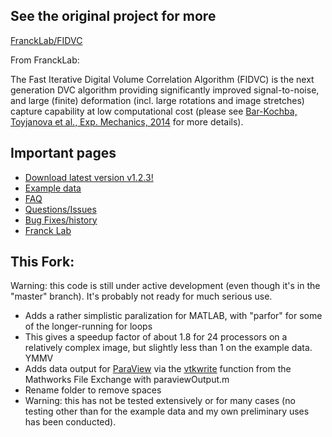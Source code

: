 ## See the original project for more
[FranckLab/FIDVC](https://github.com/FranckLab/FIDVC)

From FranckLab:

 The Fast Iterative Digital Volume Correlation Algorithm (FIDVC) is the next generation DVC algorithm providing significantly improved signal-to-noise, and large (finite) deformation (incl. large rotations and image stretches) capture capability at low computational cost (please see [Bar-Kochba, Toyjanova et al., Exp. Mechanics, 2014](http://link.springer.com/article/10.1007/s11340-014-9874-2?sa_campaign=email/event/articleAuthor/onlineFirst) for more details).

 ## Important pages
 * [Download latest version v1.2.3!](https://github.com/FranckLab/FIDVC/releases)
 * [Example data](https://drive.google.com/folderview?id=0ByhZqlrbo5srSmU2ZW1TOXpfVkE&usp=sharing)
 * [FAQ](https://github.com/FranckLab/FIDVC#faq)
 * [Questions/Issues](https://github.com/FranckLab/FIDVC/issues)
 * [Bug Fixes/history](https://github.com/FranckLab/FIDVC/wiki/Bug-Fixes!)
 * [Franck Lab](http://franck.engin.brown.edu)
 
## This Fork:
Warning: this code is still under active development (even though it's in the "master" branch). It's probably not ready for much serious use.
* Adds a rather simplistic paralization for MATLAB, with "parfor" for some of the longer-running for loops
* This gives a speedup factor of about 1.8 for 24 processors on a relatively complex image, but slightly less than 1 on the example data. YMMV
* Adds data output for [ParaView](http://www.paraview.org/) via the [vtkwrite](https://www.mathworks.com/matlabcentral/fileexchange/47814-vtkwrite---exports-various-2d-3d-data-to-paraview-in-vtk-file-format) function from the Mathworks File Exchange with paraviewOutput.m
* Rename folder to remove spaces
* Warning: this has not be tested extensively or for many cases (no testing other than for the example data and my own preliminary uses has been conducted).

